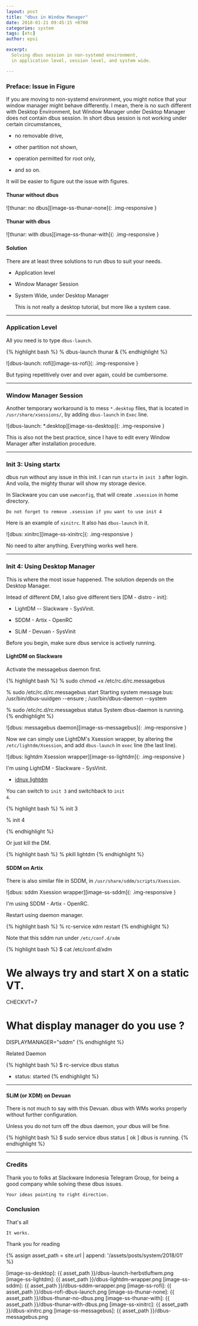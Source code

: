 ```yaml
---
layout: post
title: "dbus in Window Manager"
date: 2018-01-21 09:45:15 +0700
categories: system
tags: [etc]
author: epsi

excerpt:
  Solving dbus session in non-systemd environment,
  in application level, session level, and system wide.

---
```


### Preface: Issue in Figure

If you are moving to non-systemd environment,
you might notice that your window manager might behave differently.
I mean, there is no such different with Desktop Environment,
but Window Manager under Desktop Manager does not contain dbus session.
In short dbus session is not working under certain circumstances,

* no removable drive, 

* other partition not shown, 

* operation permitted for root only,

* and so on.

It will be easier to figure out the issue with figures.

#### Thunar without dbus

![thunar: no dbus][image-ss-thunar-none]{: .img-responsive }

#### Thunar with dbus

![thunar: with dbus][image-ss-thunar-with]{: .img-responsive }

#### Solution

There are at least three solutions to run dbus to suit your needs.

* Application level

* Window Manager Session

* System Wide, under Desktop Manager

	This is not really a desktop tutorial, but more like a system case.

-- -- --

### Application Level

All you need is to type <code>dbus-launch</code>.

{% highlight bash %}
% dbus-launch thunar &
{% endhighlight %}

![dbus-launch: rofi][image-ss-rofi]{: .img-responsive }

But typing repetitively over and over again, could be cumbersome.

-- -- --

### Window Manager Session

Another temporary workaround is to mess <code>*.desktop</code> files,
that is located in <code>/usr/share/xsessions/</code>,
by adding <code>dbus-launch</code> in <code>Exec</code> line.

![dbus-launch: *.desktop][image-ss-desktop]{: .img-responsive }

This is also not the best practice,
since I have to edit every Window Manager after installation procedure.

-- -- --

### Init 3: Using startx

dbus run without any issue in this init.
I can run <code>startx</code> in <code>init 3</code> after login.
And voila, the mighty thunar will show my storage device.

In Slackware you can use <code>xwmconfig</code>,
that will create <code>.xsession</code> in home directory.

	Do not forget to remove .xsession if you want to use init 4

Here is an example of <code>xinitrc</code>.
It also has <code>dbus-launch</code> in it.

![dbus: xinitrc][image-ss-xinitrc]{: .img-responsive }

No need to alter anything.
Everything works well here.

-- -- --

### Init 4: Using Desktop Manager

This is where the most issue happened.
The solution depends on the Desktop Manager.

Intead of different DM, I also give different tiers [DM - distro - init]:

* LightDM -- Slackware - SysVinit. 

* SDDM - Artix - OpenRC

* SLiM - Devuan - SysVinit

Before you begin, make sure dbus service is actively running.

#### LightDM on Slackware

Activate the messagebus daemon first.

{% highlight bash %}
% sudo chmod +x /etc/rc.d/rc.messagebus

% sudo /etc/rc.d/rc.messagebus start
Starting system message bus:  /usr/bin/dbus-uuidgen --ensure ; /usr/bin/dbus-daemon --system

% sudo /etc/rc.d/rc.messagebus status
System dbus-daemon is running.
{% endhighlight %}

![dbus: messagebus daemon][image-ss-messagebus]{: .img-responsive }

Now we can simply use LightDM's Xsession wrapper,
by altering the <code>/etc/lightdm/Xsession</code>,
and add <code>dbus-launch</code> in <code>exec</code> line
(the last line).

![dbus: lightdm Xsession wrapper][image-ss-lightdm]{: .img-responsive }

I'm using LightDM - Slackware - SysVinit. 

* [idnux lightdm](https://github.com/idnux/idnux_slackbuilds/tree/master/lightdm)

You can switch to <code>init 3</code> and switchback to <code>init 4</code>.

{% highlight bash %}
% init 3

% init 4

{% endhighlight %}

Or just kill the DM.

{% highlight bash %}
% pkill lightdm
{% endhighlight %}

#### SDDM on Artix

There is also similar file in SDDM,
in <code>/usr/share/sddm/scripts/Xsession</code>.

![dbus: sddm Xsession wrapper][image-ss-sddm]{: .img-responsive }

I'm using SDDM - Artix - OpenRC.

Restart using daemon manager.

{% highlight bash %}
% rc-service xdm restart
{% endhighlight %}

Note that this sddm run under <code>/etc/conf.d/xdm</code>

{% highlight bash %}
$ cat /etc/conf.d/xdm
# We always try and start X on a static VT.
CHECKVT=7

# What display manager do you use ? 
DISPLAYMANAGER="sddm"
{% endhighlight %}

Related Daemon

{% highlight bash %}
$ rc-service dbus status
 * status: started
{% endhighlight %}

-- -- --

#### SLiM (or XDM) on Devuan

There is not much to say with this Devuan.
dbus with WMs works properly without further configuration.

Unless you do not turn off the dbus daemon,
your dbus will be fine.

{% highlight bash %}
$ sudo service dbus status
[ ok ] dbus is running.
{% endhighlight %}

-- -- --

### Credits

Thank you to folks at Slackware Indonesia Telegram Group,
for being a good company while solving these dbus issues.

	Your ideas pointing to right direction.

### Conclusion

That's all

	It works.

Thank you for reading

[//]: <> ( -- -- -- links below -- -- -- )

{% assign asset_path = site.url | append: '/assets/posts/system/2018/01' %}

[image-ss-desktop]:     {{ asset_path }}/dbus-launch-herbstluftwm.png
[image-ss-lightdm]:     {{ asset_path }}/dbus-lightdm-wrapper.png
[image-ss-sddm]:        {{ asset_path }}/dbus-sddm-wrapper.png
[image-ss-rofi]:        {{ asset_path }}/dbus-rofi-dbus-launch.png
[image-ss-thunar-none]: {{ asset_path }}/dbus-thunar-no-dbus.png
[image-ss-thunar-with]: {{ asset_path }}/dbus-thunar-with-dbus.png
[image-ss-xinitrc]:     {{ asset_path }}/dbus-xinitrc.png
[image-ss-messagebus]:  {{ asset_path }}/dbus-messagebus.png
